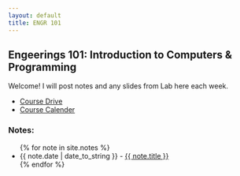 ```yaml
---
layout: default
title: ENGR 101
---
```


## Engeerings 101: Introduction to Computers & Programming

Welcome! I will post notes and any slides from Lab here each week. 

- [Course Drive](/404)
- [Course Calender](/404)

### Notes:

<ul class="notes">
	{% for note in site.notes %}
	  <li><span>{{ note.date | date_to_string }}</span> - <a href="{{ note.url }}" title="{{ note.title }}">{{ note.title }}</a></li>
	{% endfor %}
</ul>
